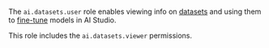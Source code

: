 The `ai.datasets.user` role enables viewing info on [datasets](../../../ai-studio/dataset/api-ref/grpc/index.md) and using them to [fine-tune](../../../ai-studio/concepts/tuning/index.md#fm-tuning) models in AI Studio.

This role includes the `ai.datasets.viewer` permissions.
